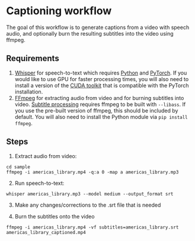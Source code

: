 # Captioning workflow

The goal of this workflow is to generate captions from a video with speech audio, and optionally burn the resulting subtitles into the video using ffmpeg.

## Requirements

1. [Whisper](https://github.com/openai/whisper) for speech-to-text which requires [Python](https://www.python.org/) and [PyTorch](https://pytorch.org/). If you would like to use GPU for faster processing times, you will also need to install a version of the [CUDA toolkit](https://developer.nvidia.com/cuda-toolkit-archive) that is compatible with the PyTorch installation.
2. [FFmpeg](https://ffmpeg.org/download.html) for extracting audio from video and for burning subtitles into video. [Subtitle processing](https://trac.ffmpeg.org/wiki/HowToBurnSubtitlesIntoVideo) requires ffmpeg to be built with `--libass`. If you use the pre-built version of ffmpeg, this should be included by default. You will also need to install the Python module via `pip install ffmpeg`.

## Steps

1. Extract audio from video:

```
cd sample
ffmpeg -i americas_library.mp4 -q:a 0 -map a americas_library.mp3
```

2. Run speech-to-text:

```
whisper americas_library.mp3 --model medium --output_format srt
```

3. Make any changes/corrections to the .srt file that is needed

4. Burn the subtitles onto the video

```
ffmpeg -i americas_library.mp4 -vf subtitles=americas_library.srt americas_library_captioned.mp4
```
